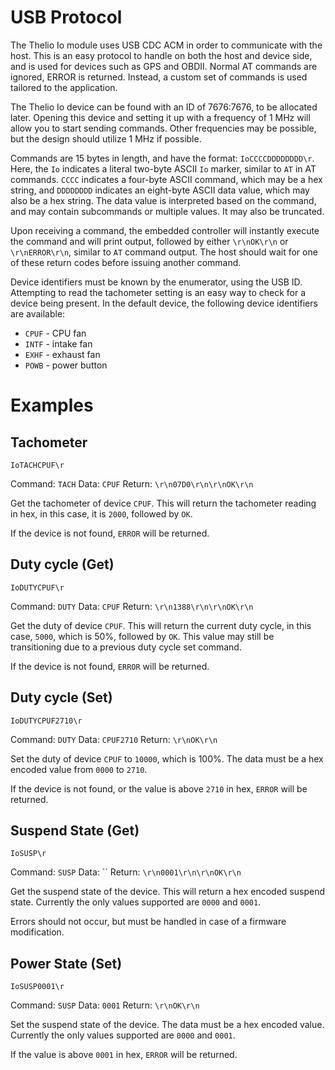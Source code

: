 # USB Protocol

The Thelio Io module uses USB CDC ACM in order to communicate with the host.
This is an easy protocol to handle on both the host and device side, and is
used for devices such as GPS and OBDII. Normal AT commands are ignored, ERROR
is returned. Instead, a custom set of commands is used tailored to the
application.

The Thelio Io device can be found with an ID of 7676:7676, to be allocated
later. Opening this device and setting it up with a frequency of 1 MHz will
allow you to start sending commands. Other frequencies may be possible, but
the design should utilize 1 MHz if possible.

Commands are 15 bytes in length, and have the format: `IoCCCCDDDDDDDD\r`. Here,
the `Io` indicates a literal two-byte ASCII `Io` marker, similar to `AT` in AT
commands. `CCCC` indicates a four-byte ASCII command, which may be a hex string,
and `DDDDDDDD` indicates an eight-byte ASCII data value, which may also be a
hex string. The data value is interpreted based on the command, and may contain
subcommands or multiple values. It may also be truncated.

Upon receiving a command, the embedded controller will instantly execute the
command and will print output, followed by either `\r\nOK\r\n` or
`\r\nERROR\r\n`, similar to `AT` command output. The host should wait for one of
these return codes before issuing another command.

Device identifiers must be known by the enumerator, using the USB ID. Attempting
to read the tachometer setting is an easy way to check for a device being
present. In the default device, the following device identifiers are available:

- `CPUF` - CPU fan
- `INTF` - intake fan
- `EXHF` - exhaust fan
- `POWB` - power button

# Examples

## Tachometer

`IoTACHCPUF\r`

Command: `TACH`
Data: `CPUF`
Return: `\r\n07D0\r\n\r\nOK\r\n`

Get the tachometer of device `CPUF`. This will return the tachometer reading
in hex, in this case, it is `2000`, followed by `OK`.

If the device is not found, `ERROR` will be returned.

## Duty cycle (Get)

`IoDUTYCPUF\r`

Command: `DUTY`
Data: `CPUF`
Return: `\r\n1388\r\n\r\nOK\r\n`

Get the duty of device `CPUF`. This will return the current duty cycle, in this
case, `5000`, which is 50%, followed by `OK`. This value may still be
transitioning due to a previous duty cycle set command.

If the device is not found, `ERROR` will be returned.

## Duty cycle (Set)

`IoDUTYCPUF2710\r`

Command: `DUTY`
Data: `CPUF2710`
Return: `\r\nOK\r\n`

Set the duty of device `CPUF` to `10000`, which is 100%. The data must be a hex
encoded value from `0000` to `2710`.

If the device is not found, or the value is above `2710` in hex, `ERROR` will be
returned.


## Suspend State (Get)

`IoSUSP\r`

Command: `SUSP`
Data: ``
Return: `\r\n0001\r\n\r\nOK\r\n`

Get the suspend state of the device. This will return a hex encoded suspend
state. Currently the only values supported are `0000` and `0001`.

Errors should not occur, but must be handled in case of a firmware modification.

## Power State (Set)

`IoSUSP0001\r`

Command: `SUSP`
Data: `0001`
Return: `\r\nOK\r\n`

Set the suspend state of the device. The data must be a hex encoded value.
Currently the only values supported are `0000` and `0001`.

If the value is above `0001` in hex, `ERROR` will be returned.

